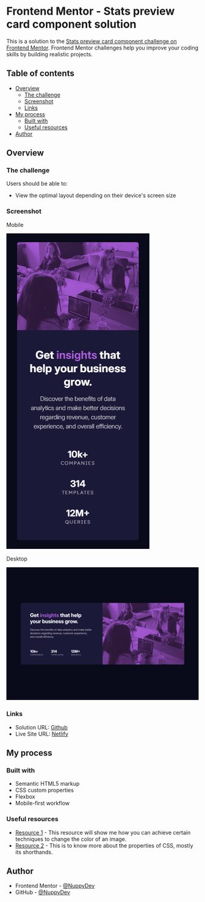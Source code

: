 # Frontend Mentor - Stats preview card component solution

This is a solution to the [Stats preview card component challenge on Frontend Mentor](https://www.frontendmentor.io/challenges/stats-preview-card-component-8JqbgoU62). Frontend Mentor challenges help you improve your coding skills by building realistic projects. 

## Table of contents

- [Overview](#overview)
  - [The challenge](#the-challenge)
  - [Screenshot](#screenshot)
  - [Links](#links)
- [My process](#my-process)
  - [Built with](#built-with)
  - [Useful resources](#useful-resources)
- [Author](#author)

## Overview

### The challenge

Users should be able to:

- View the optimal layout depending on their device's screen size

### Screenshot

Mobile

![](./images/screenshot1.png)

Desktop

![](./images/screenshot.png)

### Links

- Solution URL: [Github](https://github.com/NuppyDev/Stats-Preview-Card-Component.git)
- Live Site URL: [Netlify](https://solution-stats-preview-card-component.netlify.app)

## My process

### Built with

- Semantic HTML5 markup
- CSS custom properties
- Flexbox
- Mobile-first workflow


### Useful resources

- [Resource 1](https://catherineisonline.github.io/frontend-mentor-challenge-solutions/) - This resource will show me how you can achieve certain techniques to change the color of an image.
- [Resource 2](https://developer.mozilla.org/es/docs/Web/CSS) - This is to know more about the properties of CSS, mostly its shorthands.


## Author

- Frontend Mentor - [@NuppyDev](https://www.frontendmentor.io/profile/NuppyDev)
- GitHub - [@NuppyDev](https://github.com/NuppyDev)

